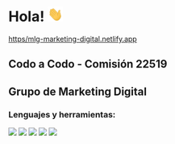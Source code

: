 <h1> Hola! <img src="https://github.com/ABSphreak/ABSphreak/blob/master/gifs/Hi.gif" width="30px"></h1>

[https/mlg-marketing-digital.netlify.app](https://mlg-marketing-digital.netlify.app/)

## Codo a Codo - Comisión 22519

## Grupo de Marketing Digital


### Lenguajes y herramientas:
<p>
	 <img src="https://media.giphy.com/media/XAxylRMCdpbEWUAvr8/giphy.gif" width="50"/>
	 <img src="https://media.giphy.com/media/fsEaZldNC8A1PJ3mwp/giphy.gif" width="50"/>
	 <img src="https://media3.giphy.com/media/ln7z2eWriiQAllfVcn/200w.webp" width="50"/>
	 <img src="https://media.giphy.com/media/KzJkzjggfGN5Py6nkT/giphy.gif" width="50"/>
	 <img src="https://media.giphy.com/media/kH1DBkPNyZPOk0BxrM/giphy.gif" width="100"/> 
</p>

